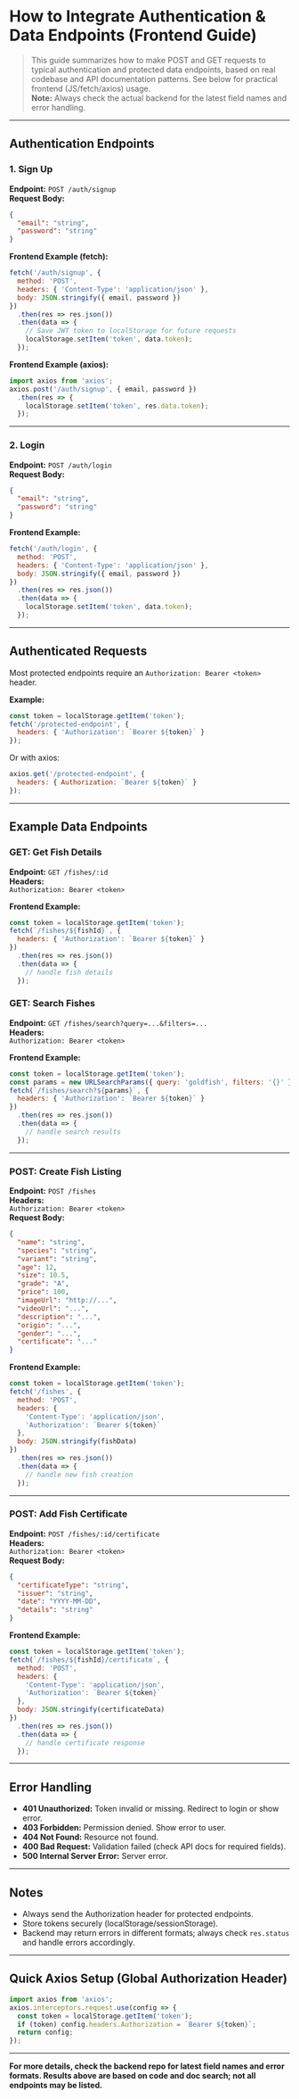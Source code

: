 # How to Integrate Authentication & Data Endpoints (Frontend Guide)

> This guide summarizes how to make POST and GET requests to typical authentication and protected data endpoints, based on real codebase and API documentation patterns. See below for practical frontend (JS/fetch/axios) usage.  
> **Note:** Always check the actual backend for the latest field names and error handling.

---

## Authentication Endpoints

### 1. Sign Up

**Endpoint:** `POST /auth/signup`  
**Request Body:**
```json
{
  "email": "string",
  "password": "string"
}
```
**Frontend Example (fetch):**
```js
fetch('/auth/signup', {
  method: 'POST',
  headers: { 'Content-Type': 'application/json' },
  body: JSON.stringify({ email, password })
})
  .then(res => res.json())
  .then(data => {
    // Save JWT token to localStorage for future requests
    localStorage.setItem('token', data.token);
  });
```

**Frontend Example (axios):**
```js
import axios from 'axios';
axios.post('/auth/signup', { email, password })
  .then(res => {
    localStorage.setItem('token', res.data.token);
  });
```

---

### 2. Login

**Endpoint:** `POST /auth/login`  
**Request Body:**
```json
{
  "email": "string",
  "password": "string"
}
```
**Frontend Example:**
```js
fetch('/auth/login', {
  method: 'POST',
  headers: { 'Content-Type': 'application/json' },
  body: JSON.stringify({ email, password })
})
  .then(res => res.json())
  .then(data => {
    localStorage.setItem('token', data.token);
  });
```

---

## Authenticated Requests

Most protected endpoints require an `Authorization: Bearer <token>` header.

**Example:**
```js
const token = localStorage.getItem('token');
fetch('/protected-endpoint', {
  headers: { 'Authorization': `Bearer ${token}` }
});
```

Or with axios:
```js
axios.get('/protected-endpoint', {
  headers: { Authorization: `Bearer ${token}` }
});
```

---

## Example Data Endpoints

### GET: Get Fish Details

**Endpoint:** `GET /fishes/:id`  
**Headers:**  
`Authorization: Bearer <token>`

**Frontend Example:**
```js
const token = localStorage.getItem('token');
fetch(`/fishes/${fishId}`, {
  headers: { 'Authorization': `Bearer ${token}` }
})
  .then(res => res.json())
  .then(data => {
    // handle fish details
  });
```

### GET: Search Fishes

**Endpoint:** `GET /fishes/search?query=...&filters=...`  
**Headers:**  
`Authorization: Bearer <token>`

**Frontend Example:**
```js
const token = localStorage.getItem('token');
const params = new URLSearchParams({ query: 'goldfish', filters: '{}' }).toString();
fetch(`/fishes/search?${params}`, {
  headers: { 'Authorization': `Bearer ${token}` }
})
  .then(res => res.json())
  .then(data => {
    // handle search results
  });
```

---

### POST: Create Fish Listing

**Endpoint:** `POST /fishes`  
**Headers:**  
`Authorization: Bearer <token>`  
**Request Body:**
```json
{
  "name": "string",
  "species": "string",
  "variant": "string",
  "age": 12,
  "size": 10.5,
  "grade": "A",
  "price": 100,
  "imageUrl": "http://...",
  "videoUrl": "...",
  "description": "...",
  "origin": "...",
  "gender": "...",
  "certificate": "..."
}
```
**Frontend Example:**
```js
const token = localStorage.getItem('token');
fetch('/fishes', {
  method: 'POST',
  headers: {
    'Content-Type': 'application/json',
    'Authorization': `Bearer ${token}`
  },
  body: JSON.stringify(fishData)
})
  .then(res => res.json())
  .then(data => {
    // handle new fish creation
  });
```

---

### POST: Add Fish Certificate

**Endpoint:** `POST /fishes/:id/certificate`  
**Headers:**  
`Authorization: Bearer <token>`  
**Request Body:**
```json
{
  "certificateType": "string",
  "issuer": "string",
  "date": "YYYY-MM-DD",
  "details": "string"
}
```
**Frontend Example:**
```js
const token = localStorage.getItem('token');
fetch(`/fishes/${fishId}/certificate`, {
  method: 'POST',
  headers: {
    'Content-Type': 'application/json',
    'Authorization': `Bearer ${token}`
  },
  body: JSON.stringify(certificateData)
})
  .then(res => res.json())
  .then(data => {
    // handle certificate response
  });
```

---

## Error Handling

- **401 Unauthorized:** Token invalid or missing. Redirect to login or show error.
- **403 Forbidden:** Permission denied. Show error to user.
- **404 Not Found:** Resource not found.
- **400 Bad Request:** Validation failed (check API docs for required fields).
- **500 Internal Server Error:** Server error.

---

## Notes

- Always send the Authorization header for protected endpoints.
- Store tokens securely (localStorage/sessionStorage).
- Backend may return errors in different formats; always check `res.status` and handle errors accordingly.

---

## Quick Axios Setup (Global Authorization Header)

```js
import axios from 'axios';
axios.interceptors.request.use(config => {
  const token = localStorage.getItem('token');
  if (token) config.headers.Authorization = `Bearer ${token}`;
  return config;
});
```

---

**For more details, check the backend repo for latest field names and error formats. Results above are based on code and doc search; not all endpoints may be listed.**